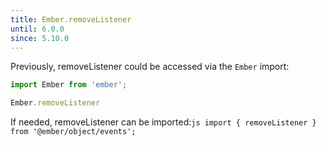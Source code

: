 ```yaml
---
title: Ember.removeListener
until: 6.0.0
since: 5.10.0
---
```



Previously, removeListener could be accessed via the `Ember` import:
```js
import Ember from 'ember';

Ember.removeListener
```

 If needed, removeListener can be imported:```js
import { removeListener } from '@ember/object/events';```
